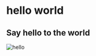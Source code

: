 # hello world
## Say hello to the world
![hello](https://img.shields.io/github/release/crimx/ext-saladict.svg?label=hello%25world)
